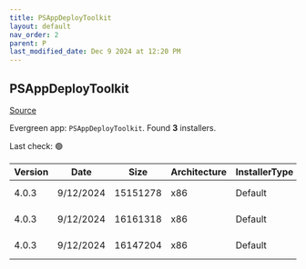 ```yaml
---
title: PSAppDeployToolkit
layout: default
nav_order: 2
parent: P
last_modified_date: Dec 9 2024 at 12:20 PM
---
```


## PSAppDeployToolkit

[Source](https://psappdeploytoolkit.com/)

Evergreen app: `PSAppDeployToolkit`. Found **3** installers.

Last check: 🟢

| Version | Date      | Size     | Architecture | InstallerType | Type | URI                                                                                                                                                                                                                                        |
| ------- | --------- | -------- | ------------ | ------------- | ---- | ------------------------------------------------------------------------------------------------------------------------------------------------------------------------------------------------------------------------------------------ |
| 4.0.3   | 9/12/2024 | 15151278 | x86          | Default       | zip  | [https://github.com/PSAppDeployToolkit/PSAppDeployToolkit/releases/download/4.0.3/PSAppDeployToolkit.zip](https://github.com/PSAppDeployToolkit/PSAppDeployToolkit/releases/download/4.0.3/PSAppDeployToolkit.zip)                         |
| 4.0.3   | 9/12/2024 | 16161318 | x86          | Default       | zip  | [https://github.com/PSAppDeployToolkit/PSAppDeployToolkit/releases/download/4.0.3/PSAppDeployToolkit_Template_v3.zip](https://github.com/PSAppDeployToolkit/PSAppDeployToolkit/releases/download/4.0.3/PSAppDeployToolkit_Template_v3.zip) |
| 4.0.3   | 9/12/2024 | 16147204 | x86          | Default       | zip  | [https://github.com/PSAppDeployToolkit/PSAppDeployToolkit/releases/download/4.0.3/PSAppDeployToolkit_Template_v4.zip](https://github.com/PSAppDeployToolkit/PSAppDeployToolkit/releases/download/4.0.3/PSAppDeployToolkit_Template_v4.zip) |
